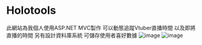 # Holotools
此網站為我個人使用ASP.NET MVC製作 可以動態追蹤Vtuber直播時間 以及即將直播的時間 另有設計資料庫系統 可儲存使用者喜好數據 
![image](https://github.com/user-attachments/assets/42faf97f-eb08-41ba-a09b-3954cfde4e8e)
![image](https://github.com/user-attachments/assets/a70d6b77-1733-452e-a0d7-7f217c7bdcc7)

